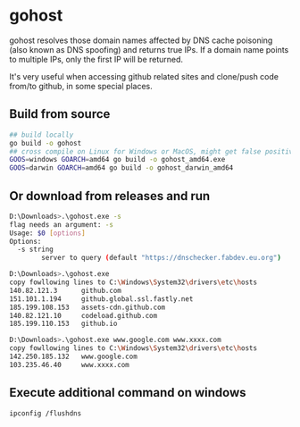 # gohost
gohost resolves those domain names affected by DNS cache poisoning (also known as DNS spoofing) and returns true IPs.
If a domain name points to multiple IPs, only the first IP will be returned. 

It's very useful when accessing github related sites and clone/push code from/to github, in some special places.

## Build from source
```bash
## build locally
go build -o gohost
## cross compile on Linux for Windows or MacOS, might get false positive from windows defender --> "Trojan:Win32xxx"
GOOS=windows GOARCH=amd64 go build -o gohost_amd64.exe
GOOS=darwin GOARCH=amd64 go build -o gohost_darwin_amd64
```

## Or download from releases and run
```bash
D:\Downloads>.\gohost.exe -s
flag needs an argument: -s
Usage: $0 [options]
Options:
  -s string
        server to query (default "https://dnschecker.fabdev.eu.org")

D:\Downloads>.\gohost.exe
copy fowllowing lines to C:\Windows\System32\drivers\etc\hosts
140.82.121.3      github.com
151.101.1.194     github.global.ssl.fastly.net
185.199.108.153   assets-cdn.github.com
140.82.121.10     codeload.github.com
185.199.110.153   github.io

D:\Downloads>.\gohost.exe www.google.com www.xxxx.com
copy fowllowing lines to C:\Windows\System32\drivers\etc\hosts
142.250.185.132   www.google.com
103.235.46.40     www.xxxx.com
```

## Execute additional command on windows
```bash
ipconfig /flushdns
```
